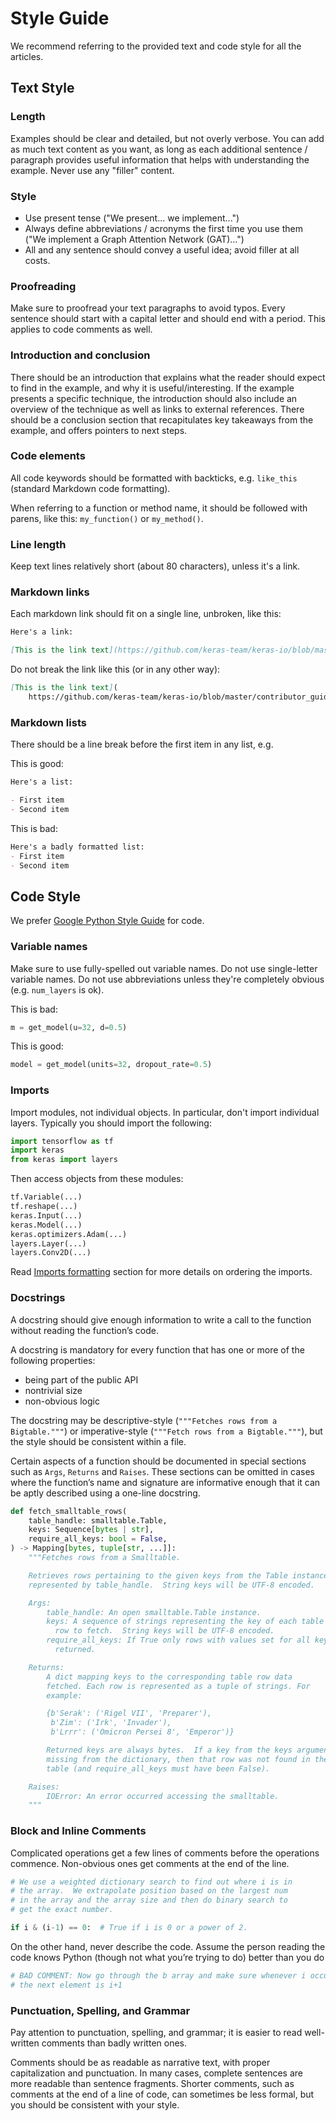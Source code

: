 # Style Guide

We recommend referring to the provided text and code style for all the articles.

## Text Style

### Length

Examples should be clear and detailed, but not overly verbose. You can add as much text content as you want, as
long as each additional sentence / paragraph provides useful information that helps with understanding the example.
Never use any "filler" content.

### Style

- Use present tense ("We present... we implement...")
- Always define abbreviations / acronyms the first time you use them ("We implement a Graph Attention Network (GAT)...")
- All and any sentence should convey a useful idea; avoid filler at all costs.

### Proofreading

Make sure to proofread your text paragraphs to avoid typos.
Every sentence should start with a capital letter and should end with a period. This applies to code comments as well.

### Introduction and conclusion

There should be an introduction that explains what the reader should expect to find in the example,
and why it is useful/interesting.
If the example presents a specific technique,
the introduction should also include an overview of the technique as well as links to external references.
There should be a conclusion section that recapitulates key takeaways from the example, and offers pointers to next steps.

### Code elements

All code keywords should be formatted with backticks, e.g. `like_this` (standard Markdown code formatting).

When referring to a function or method name, it should be followed with parens, like this: `my_function()` or `my_method()`.

### Line length

Keep text lines relatively short (about 80 characters), unless it's a link.

### Markdown links

Each markdown link should fit on a single line, unbroken, like this:

```md
Here's a link:

[This is the link text](https://github.com/keras-team/keras-io/blob/master/contributor_guide.md)
```

Do not break the link like this (or in any other way):

```md
[This is the link text](
    https://github.com/keras-team/keras-io/blob/master/contributor_guide.md)
```

### Markdown lists

There should be a line break before the first item in any list, e.g.

This is good:

```md
Here's a list:

- First item
- Second item
```

This is bad:

```md
Here's a badly formatted list:
- First item
- Second item
```

## Code Style


We prefer [Google Python Style Guide](https://google.github.io/styleguide/pyguide.html) for code.

### Variable names

Make sure to use fully-spelled out variable names. Do not use single-letter variable names.
Do not use abbreviations unless they're completely obvious (e.g. `num_layers` is ok).

This is bad:

```python
m = get_model(u=32, d=0.5)
```

This is good:

```python
model = get_model(units=32, dropout_rate=0.5)
```

### Imports

Import modules, not individual objects. In particular, don't import individual layers. Typically
you should import the following:

```python
import tensorflow as tf
import keras
from keras import layers
```

Then access objects from these modules:

```python
tf.Variable(...)
tf.reshape(...)
keras.Input(...)
keras.Model(...)
keras.optimizers.Adam(...)
layers.Layer(...)
layers.Conv2D(...)
```

Read [Imports formatting](https://google.github.io/styleguide/pyguide.html#313-imports-formatting) section for more details on ordering the imports.

### Docstrings

A docstring should give enough information to write a call to the function without reading the function’s code. 

A docstring is mandatory for every function that has one or more of the following properties:

* being part of the public API
* nontrivial size
* non-obvious logic

The docstring may be descriptive-style (`"""Fetches rows from a Bigtable."""`) or imperative-style (`"""Fetch rows from a Bigtable."""`), but the style should be consistent within a file.


Certain aspects of a function should be documented in special sections such as `Args`, `Returns` and `Raises`. These sections can be omitted in cases where the function’s name and signature are informative enough that it can be aptly described using a one-line docstring.

```python
def fetch_smalltable_rows(
    table_handle: smalltable.Table,
    keys: Sequence[bytes | str],
    require_all_keys: bool = False,
) -> Mapping[bytes, tuple[str, ...]]:
    """Fetches rows from a Smalltable.

    Retrieves rows pertaining to the given keys from the Table instance
    represented by table_handle.  String keys will be UTF-8 encoded.

    Args:
        table_handle: An open smalltable.Table instance.
        keys: A sequence of strings representing the key of each table
          row to fetch.  String keys will be UTF-8 encoded.
        require_all_keys: If True only rows with values set for all keys will be
          returned.

    Returns:
        A dict mapping keys to the corresponding table row data
        fetched. Each row is represented as a tuple of strings. For
        example:

        {b'Serak': ('Rigel VII', 'Preparer'),
         b'Zim': ('Irk', 'Invader'),
         b'Lrrr': ('Omicron Persei 8', 'Emperor')}

        Returned keys are always bytes.  If a key from the keys argument is
        missing from the dictionary, then that row was not found in the
        table (and require_all_keys must have been False).

    Raises:
        IOError: An error occurred accessing the smalltable.
    """
```

### Block and Inline Comments

Complicated operations get a few lines of comments before the operations commence. Non-obvious ones get comments at the end of the line.

```python
# We use a weighted dictionary search to find out where i is in
# the array.  We extrapolate position based on the largest num
# in the array and the array size and then do binary search to
# get the exact number.

if i & (i-1) == 0:  # True if i is 0 or a power of 2.
```

On the other hand, never describe the code. Assume the person reading the code knows Python (though not what you’re trying to do) better than you do

```python
# BAD COMMENT: Now go through the b array and make sure whenever i occurs
# the next element is i+1
```

### Punctuation, Spelling, and Grammar

Pay attention to punctuation, spelling, and grammar; it is easier to read well-written comments than badly written ones.

Comments should be as readable as narrative text, with proper capitalization and punctuation. In many cases, complete sentences are more readable than sentence fragments. Shorter comments, such as comments at the end of a line of code, can sometimes be less formal, but you should be consistent with your style.